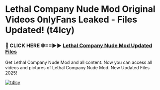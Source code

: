 # Lethal Company Nude Mod Original Videos 0nlyFans Leaked - Files Updated! (t4lcy)

<h3>🔴 CLICK HERE 🌐==►► <a href="https://tinyurl.com/5h6xmrr3" rel="nofollow">Lethal Company Nude Mod Updated Files</a></h3>

Get Lethal Company Nude Mod and all content. Now you can access all videos and pictures of Lethal Company Nude Mod. New Updated Files 2025!

[![t4lcy](https://i.imgur.com/KVD873Z.gif)](https://tinyurl.com/5h6xmrr3)
